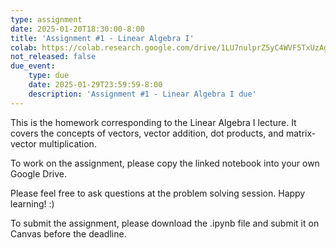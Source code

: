 ```yaml
---
type: assignment
date: 2025-01-20T18:30:00-8:00
title: 'Assignment #1 - Linear Algebra I'
colab: https://colab.research.google.com/drive/1LU7nulprZ5yC4WVF5TxUzAgLESnb-hrz?usp=sharing
not_released: false
due_event: 
    type: due
    date: 2025-01-29T23:59:59-8:00
    description: 'Assignment #1 - Linear Algebra I due'
---
```

This is the homework corresponding to the Linear Algebra I lecture. It covers the concepts of vectors, vector addition, dot products, and matrix-vector multiplication. 

To work on the assignment, please copy the linked notebook into your own Google Drive. 

Please feel free to ask questions at the problem solving session. Happy learning! :)

To submit the assignment, please download the .ipynb file and submit it on Canvas before the deadline.
